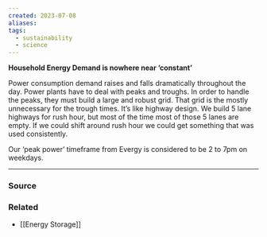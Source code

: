 ```yaml
---
created: 2023-07-08
aliases: 
tags:
  - sustainability
  - science
---
```

**Household Energy Demand is nowhere near ‘constant’**

Power consumption demand raises and falls dramatically throughout the day. Power plants have to deal with peaks and troughs. In order to handle the peaks, they must build a large and robust grid. That grid is the mostly unnecessary for the trough times. It’s like highway design. We build 5 lane highways for rush hour, but most of the time most of those 5 lanes are empty. If we could shift around rush hour we could get something that was used consistently.

Our ‘peak power’ timeframe from Evergy is considered to be 2 to 7pm on weekdays.

---

### Source

### Related
- [[Energy Storage]]